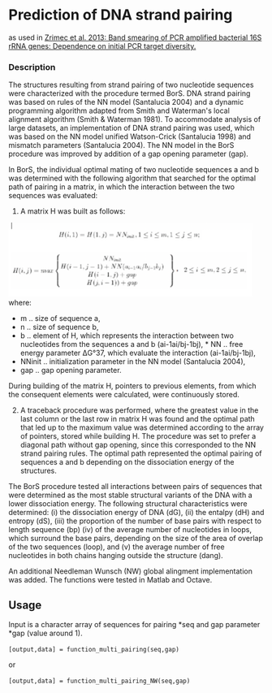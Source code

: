 # Prediction of DNA strand pairing 
as used in [Zrimec et al. 2013: Band smearing of PCR amplified bacterial 16S rRNA genes: Dependence on initial PCR target diversity.](https://www.sciencedirect.com/science/article/pii/S0167701213002467?via%3Dihub)

### Description

The structures resulting from strand pairing of two nucleotide sequences were characterized with the procedure termed BorS. DNA strand pairing was based on rules of the NN model (Santalucia 2004) and a dynamic programming algorithm adapted from Smith and Waterman's local alignment algorithm (Smith & Waterman 1981). To accommodate analysis of large datasets, an implementation of DNA strand pairing was used, which was based on the NN model unified Watson-Crick (Santalucia 1998) and mismatch parameters (Santalucia 2004). The NN model in the BorS procedure was improved by addition of a gap opening parameter (gap).

In BorS, the individual optimal mating of two nucleotide sequences a and b was determined with the following algorithm that searched for the optimal path of pairing in a matrix, in which the interaction between the two sequences was evaluated:

1. A matrix H was built as follows:

<img src="https://github.com/JanZrimec/DNA_strand_pairing_BorS/blob/master/Figure1.png" width="480">
  where:

  * m 	.. size of sequence a,
  * n 	.. size of sequence b,
  * b 	.. element of H, which represents the interaction between two nucleotides from the 	sequences a and b (ai-1ai/bj-1bj),   * NN 	.. free energy parameter ΔG°37, which evaluate the interaction (ai-1ai/bj-1bj),
  * NNinit 	.. initialization parameter in the NN model (Santalucia 2004),
  * gap 	.. gap opening parameter.

  During building of the matrix H, pointers to previous elements, from which the consequent elements were calculated, were continuously stored.

2. A traceback procedure was performed, where the greatest value in the last column or the last row in matrix H was found and the optimal path that led up to the maximum value was determined according to the array of pointers, stored while building H. The procedure was set to prefer a diagonal path without gap opening, since this corresponded to the NN strand pairing rules. The optimal path represented the optimal pairing of sequences a and b depending on the dissociation energy of the structures.

The BorS procedure tested all interactions between pairs of sequences that were determined as the most stable structural variants of the DNA with a lower dissociation energy. The following structural characteristics were determined: (i) the dissociation energy of DNA (dG), (ii) the entalpy (dH) and entropy (dS), (iii) the proportion of the number of base pairs with respect to length sequence (bp) (iv) of the average number of nucleotides in loops, which surround the base pairs, depending on the size of the area of overlap of the two sequences (loop), and (v) the average number of free nucleotides in both chains hanging outside the structure (dang).

An additional Needleman Wunsch (NW) global alingment implementation was added. The functions were tested in Matlab and Octave.

## Usage

Input is a character array of sequences for pairing *seq and gap parameter *gap (value around 1).

```[output,data] = function_multi_pairing(seq,gap)```

or 

```[output,data] = function_multi_pairing_NW(seq,gap)```
